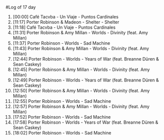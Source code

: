 #Log of 17 day

1. [00:00] Café Tacvba - Un Viaje - Puntos Cardinales
1. [11:17] Porter Robinson & Madeon - Shelter - Shelter
1. [11:18] Café Tacvba - Un Viaje - Puntos Cardinales
1. [11:31] Porter Robinson & Amy Millan - Worlds - Divinity (feat. Amy Millan)
1. [11:37] Porter Robinson - Worlds - Sad Machine
1. [11:43] Porter Robinson & Amy Millan - Worlds - Divinity (feat. Amy Millan)
1. [12:44] Porter Robinson - Worlds - Years of War (feat. Breanne Düren & Sean Caskey)
1. [12:45] Porter Robinson & Amy Millan - Worlds - Divinity (feat. Amy Millan)
1. [12:49] Porter Robinson - Worlds - Years of War (feat. Breanne Düren & Sean Caskey)
1. [12:50] Porter Robinson & Amy Millan - Worlds - Divinity (feat. Amy Millan)
1. [12:55] Porter Robinson - Worlds - Sad Machine
1. [12:57] Porter Robinson & Amy Millan - Worlds - Divinity (feat. Amy Millan)
1. [17:52] Porter Robinson - Worlds - Sad Machine
1. [17:58] Porter Robinson - Worlds - Years of War (feat. Breanne Düren & Sean Caskey)
1. [18:02] Porter Robinson - Worlds - Sad Machine
